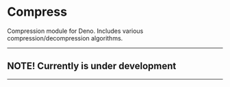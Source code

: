 # Compress

Compression module for Deno. Includes various compression/decompression algorithms.

---

## NOTE! Currently is under development

---
